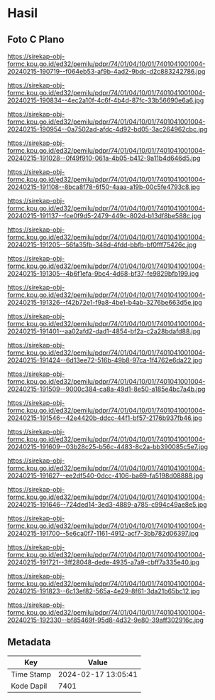 # Hasil

## Foto C Plano

https://sirekap-obj-formc.kpu.go.id/ed32/pemilu/pdpr/74/01/04/10/01/7401041001004-20240215-190719--f064eb53-af9b-4ad2-9bdc-d2c883242786.jpg

https://sirekap-obj-formc.kpu.go.id/ed32/pemilu/pdpr/74/01/04/10/01/7401041001004-20240215-190834--4ec2a10f-4c6f-4b4d-87fc-33b56690e6a6.jpg

https://sirekap-obj-formc.kpu.go.id/ed32/pemilu/pdpr/74/01/04/10/01/7401041001004-20240215-190954--0a7502ad-afdc-4d92-bd05-3ac264962cbc.jpg

https://sirekap-obj-formc.kpu.go.id/ed32/pemilu/pdpr/74/01/04/10/01/7401041001004-20240215-191028--0f49f910-061a-4b05-b412-9a11b4d646d5.jpg

https://sirekap-obj-formc.kpu.go.id/ed32/pemilu/pdpr/74/01/04/10/01/7401041001004-20240215-191108--8bca8f78-6f50-4aaa-a19b-00c5fe4793c8.jpg

https://sirekap-obj-formc.kpu.go.id/ed32/pemilu/pdpr/74/01/04/10/01/7401041001004-20240215-191137--fce0f9d5-2479-449c-802d-b13df8be588c.jpg

https://sirekap-obj-formc.kpu.go.id/ed32/pemilu/pdpr/74/01/04/10/01/7401041001004-20240215-191205--56fa35fb-348d-4fdd-bbfb-bf0fff75426c.jpg

https://sirekap-obj-formc.kpu.go.id/ed32/pemilu/pdpr/74/01/04/10/01/7401041001004-20240215-191305--4b6f1efa-9bc4-4d68-bf37-fe9829bfb199.jpg

https://sirekap-obj-formc.kpu.go.id/ed32/pemilu/pdpr/74/01/04/10/01/7401041001004-20240215-191326--f42b72e1-f9a8-4be1-b4ab-3276be663d5e.jpg

https://sirekap-obj-formc.kpu.go.id/ed32/pemilu/pdpr/74/01/04/10/01/7401041001004-20240215-191401--aa02afd2-dad1-4854-bf2a-c2a28bdafd88.jpg

https://sirekap-obj-formc.kpu.go.id/ed32/pemilu/pdpr/74/01/04/10/01/7401041001004-20240215-191424--6d13ee72-516b-49b8-97ca-1f4762e6da22.jpg

https://sirekap-obj-formc.kpu.go.id/ed32/pemilu/pdpr/74/01/04/10/01/7401041001004-20240215-191509--9000c384-ca8a-49d1-8e50-a185e4bc7a4b.jpg

https://sirekap-obj-formc.kpu.go.id/ed32/pemilu/pdpr/74/01/04/10/01/7401041001004-20240215-191546--42e4420b-ddcc-44f1-bf57-2176b937fb46.jpg

https://sirekap-obj-formc.kpu.go.id/ed32/pemilu/pdpr/74/01/04/10/01/7401041001004-20240215-191609--03b28c25-b56c-4483-8c2a-bb390085c5e7.jpg

https://sirekap-obj-formc.kpu.go.id/ed32/pemilu/pdpr/74/01/04/10/01/7401041001004-20240215-191627--ee2df540-0dcc-4106-ba69-fa5198d08888.jpg

https://sirekap-obj-formc.kpu.go.id/ed32/pemilu/pdpr/74/01/04/10/01/7401041001004-20240215-191646--724ded14-3ed3-4889-a785-c994c49ae8e5.jpg

https://sirekap-obj-formc.kpu.go.id/ed32/pemilu/pdpr/74/01/04/10/01/7401041001004-20240215-191700--5e6ca0f7-1161-4912-acf7-3bb782d06397.jpg

https://sirekap-obj-formc.kpu.go.id/ed32/pemilu/pdpr/74/01/04/10/01/7401041001004-20240215-191721--3ff28048-dede-4935-a7a9-cbff7a335e40.jpg

https://sirekap-obj-formc.kpu.go.id/ed32/pemilu/pdpr/74/01/04/10/01/7401041001004-20240215-191823--6c13ef82-565a-4e29-8f61-3da21b65bc12.jpg

https://sirekap-obj-formc.kpu.go.id/ed32/pemilu/pdpr/74/01/04/10/01/7401041001004-20240215-192330--bf85469f-95d8-4d32-9e80-39aff302916c.jpg


## Metadata

| Key        | Value               |
| ---------- | ------------------- |
| Time Stamp | 2024-02-17 13:05:41 |
| Kode Dapil | 7401                |



